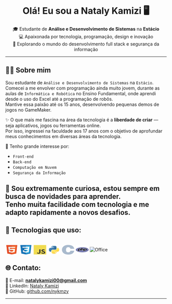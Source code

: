 <h1 align="center">Olá! Eu sou a Nataly Kamizi 🖥️</h1>

<p align="center">
  🎓 Estudante de <strong>Análise e Desenvolvimento de Sistemas</strong> na <strong>Estácio</strong><br>
  💻 Apaixonada por tecnologia, programação, design e inovação<br>
  🚀 Explorando o mundo do desenvolvimento full stack e segurança da informação
</p>

---

## 👩‍💻 Sobre mim 

Sou estudante de `Análise e Desenvolvimento de Sistemas` na `Estácio`.  
Comecei a me envolver com programação ainda muito jovem, durante as aulas de `Informática e Robótica` no Ensino Fundamental, onde aprendi desde o uso do Excel até a programação de robôs.  
Mantive essa paixão até os 15 anos, desenvolvendo pequenas demos de jogos no GameMaker.

✨ O que mais me fascina na área da tecnologia é a **liberdade de criar** — seja aplicativos, jogos ou ferramentas online.  
Por isso, ingressei na faculdade aos 17 anos com o objetivo de aprofundar meus conhecimentos em diversas áreas da tecnologia.

🎯 Tenho grande interesse por:
- `Front-end`
- `Back-end`
- `Computação em Nuvem`
- `Segurança da Informação`

🧠 Sou extremamente curiosa, estou sempre em busca de novidades para aprender.  
Tenho muita facilidade com tecnologia e me adapto rapidamente a novos desafios.
---

## 🚀 Tecnologias que uso:

<div style="display: inline_block"><br>
  <img align="center" alt="HTML" height="30" width="40" src="https://raw.githubusercontent.com/devicons/devicon/master/icons/html5/html5-original.svg">
  <img align="center" alt="CSS" height="30" width="40" src="https://raw.githubusercontent.com/devicons/devicon/master/icons/css3/css3-original.svg">
  <img align="center" alt="JS" height="30" width="40" src="https://raw.githubusercontent.com/devicons/devicon/master/icons/javascript/javascript-original.svg">
  <img align="center" alt="Python" height="30" width="40" src="https://raw.githubusercontent.com/devicons/devicon/master/icons/python/python-original.svg">
    <img align="center" alt="C" height="30" width="40" src="https://raw.githubusercontent.com/devicons/devicon/master/icons/c/c-original.svg">
  <img align="center" alt="PHP" height="30" width="40" src="https://raw.githubusercontent.com/devicons/devicon/master/icons/php/php-original.svg">
  <img align="center" alt="Office" height="30" width="30" src="https://img.icons8.com/color/48/microsoft-office-2019.png" />
</div>



## 🌐 Contato:
📧 E-mail: **natalykamizi00@gmail.com**  
💼 LinkedIn: [Nataly Kamizi](https://www.linkedin.com/in/nataly-kamizi-636a08362)  
🐙 GitHub: [github.com/nykmzy](https://github.com/nykmzy)

---


